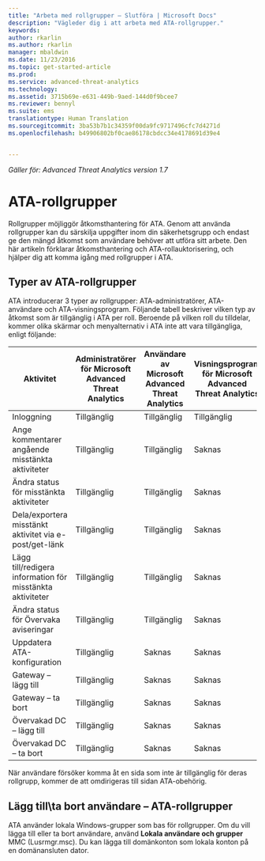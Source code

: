 ```yaml
---
title: "Arbeta med rollgrupper – Slutföra | Microsoft Docs"
description: "Vägleder dig i att arbeta med ATA-rollgrupper."
keywords: 
author: rkarlin
ms.author: rkarlin
manager: mbaldwin
ms.date: 11/23/2016
ms.topic: get-started-article
ms.prod: 
ms.service: advanced-threat-analytics
ms.technology: 
ms.assetid: 3715b69e-e631-449b-9aed-144d0f9bcee7
ms.reviewer: bennyl
ms.suite: ems
translationtype: Human Translation
ms.sourcegitcommit: 3ba53b7b1c34359f00da9fc9717496cfc7d4271d
ms.openlocfilehash: b49906802bf0cae86178cbdcc34e4178691d39e4


---
```


*Gäller för: Advanced Threat Analytics version 1.7*




# <a name="ata-role-groups"></a>ATA-rollgrupper

Rollgrupper möjliggör åtkomsthantering för ATA. Genom att använda rollgrupper kan du särskilja uppgifter inom din säkerhetsgrupp och endast ge den mängd åtkomst som användare behöver att utföra sitt arbete. Den här artikeln förklarar åtkomsthantering och ATA-rollauktorisering, och hjälper dig att komma igång med rollgrupper i ATA.
## <a name="types-of-ata-role-groups"></a>Typer av ATA-rollgrupper 

ATA introducerar 3 typer av rollgrupper: ATA-administratörer, ATA-användare och ATA-visningsprogram. Följande tabell beskriver vilken typ av åtkomst som är tillgänglig i ATA per roll. Beroende på vilken roll du tilldelar, kommer olika skärmar och menyalternativ i ATA inte att vara tillgängliga, enligt följande:

|Aktivitet |Administratörer för Microsoft Advanced Threat Analytics|Användare av Microsoft Advanced Threat Analytics|Visningsprogram för Microsoft Advanced Threat Analytics|
|----|----|----|----|
|Inloggning|Tillgänglig|Tillgänglig|Tillgänglig|
|Ange kommentarer angående misstänkta aktiviteter|Tillgänglig|Tillgänglig|Saknas|
|Ändra status för misstänkta aktiviteter|Tillgänglig|Tillgänglig|Saknas|
|Dela/exportera misstänkt aktivitet via e-post/get-länk|Tillgänglig|Tillgänglig|Saknas|
|Lägg till/redigera information för misstänkta aktiviteter|Tillgänglig|Tillgänglig|Saknas|
|Ändra status för Övervaka aviseringar|Tillgänglig|Tillgänglig|Saknas|
|Uppdatera ATA-konfiguration|Tillgänglig|Saknas|Saknas|
|Gateway – lägg till|Tillgänglig|Saknas|Saknas|
|Gateway – ta bort |Tillgänglig|Saknas|Saknas|
|Övervakad DC – lägg till |Tillgänglig|Saknas|Saknas|
|Övervakad DC – ta bort|Tillgänglig|Saknas|Saknas|

När användare försöker komma åt en sida som inte är tillgänglig för deras rollgrupp, kommer de att omdirigeras till sidan ATA-obehörig. 

## <a name="add-remove-users---ata-role-groups"></a>Lägg till\ta bort användare – ATA-rollgrupper 

ATA använder lokala Windows-grupper som bas för rollgrupper. Om du vill lägga till eller ta bort användare, använd **Lokala användare och grupper** MMC (Lusrmgr.msc). Du kan lägga till domänkonton som lokala konton på en domänansluten dator. 




<!--HONumber=Nov16_HO4-->


